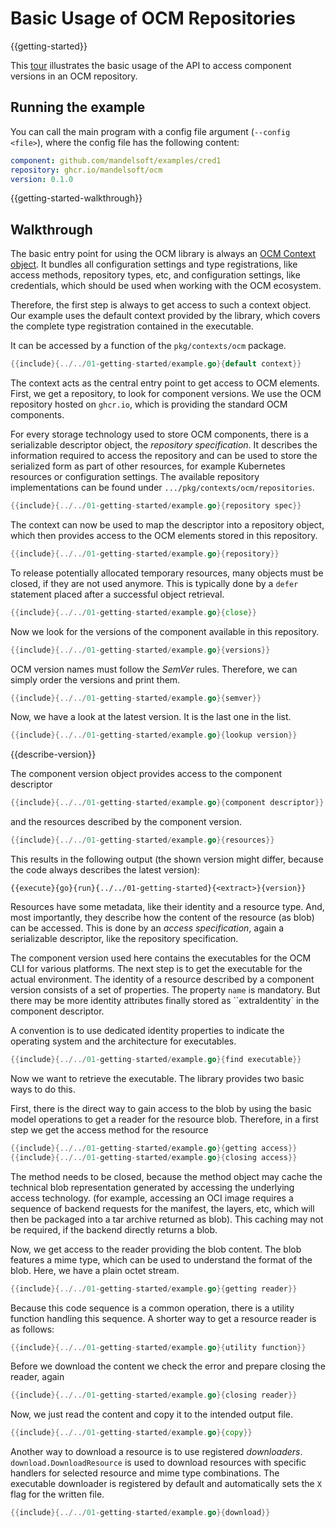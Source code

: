 # Basic Usage of OCM Repositories
{{getting-started}}

This [tour](example.go) illustrates the basic usage of the API to
access component versions in an OCM repository.

## Running the example

You can call the main program with a config file argument
(`--config <file>`), where the config file has the following content:

```yaml
component: github.com/mandelsoft/examples/cred1
repository: ghcr.io/mandelsoft/ocm
version: 0.1.0
```

{{getting-started-walkthrough}}
## Walkthrough

The basic entry point for using the OCM library is always
an [OCM Context object](../../contexts.md). It bundles all
configuration settings and type registrations, like
access methods, repository types, etc, and
configuration settings, like credentials,
which should be used when working with the OCM
ecosystem.

Therefore, the first step is always to get access to such
a context object. Our example uses the default context
provided by the library, which covers the complete
type registration contained in the executable.

It can be accessed by a function of the `pkg/contexts/ocm` package.

```go
{{include}{../../01-getting-started/example.go}{default context}}
```

The context acts as the central entry
point to get access to OCM elements.
First, we get a repository, to look for
component versions. We use the OCM
repository hosted on `ghcr.io`, which is providing the standard OCM
components.

For every storage technology used to store
OCM components, there is a serializable
descriptor object, the *repository specification*.
It describes the information required to access
the repository and can be used to store the serialized
form as part of other resources, for example
Kubernetes resources or configuration settings.
The available repository implementations can be found
under `.../pkg/contexts/ocm/repositories`.

```go
{{include}{../../01-getting-started/example.go}{repository spec}}
```

The context can now be used to map the descriptor
into a repository object, which then provides access
to the OCM elements stored in this repository.

```go
{{include}{../../01-getting-started/example.go}{repository}}
```

To release potentially allocated temporary resources, many objects
must be closed, if they are not used anymore.
This is typically done by a `defer` statement placed after a
successful object retrieval.

```go
{{include}{../../01-getting-started/example.go}{close}}
```

Now we look for the versions of the component
available in this repository.

```go
{{include}{../../01-getting-started/example.go}{versions}}
```

OCM version names must follow the *SemVer* rules.
Therefore, we can simply order the versions and print them.

```go
{{include}{../../01-getting-started/example.go}{semver}}
```

Now, we have a look at the latest version. It is
the last one in the list.

```go
{{include}{../../01-getting-started/example.go}{lookup version}}
```

{{describe-version}}

The component version object provides access
to the component descriptor

```go
{{include}{../../01-getting-started/example.go}{component descriptor}}
```

and the resources described by the component version.

```go
{{include}{../../01-getting-started/example.go}{resources}}
```

This results in the following output (the shown version might
differ, because the code always describes the latest version):

```
{{execute}{go}{run}{../../01-getting-started}{<extract>}{version}}
```

Resources have some metadata, like their identity and a resource type.
And, most importantly, they describe how the content of the resource
(as blob) can be accessed.
This is done by an *access specification*, again a serializable descriptor,
like the repository specification.

The component version used here contains the executables for the OCM CLI
for various platforms. The next step is to
get the executable for the actual environment.
The identity of a resource described by a component version
consists of a set of properties. The property `name` is mandatory. But there may be more identity attributes
finally stored as ``extraIdentity` in the component descriptor.

A convention is to use dedicated identity properties to indicate the
operating system and the architecture for executables.

```go
{{include}{../../01-getting-started/example.go}{find executable}}
```

Now we want to retrieve the executable. The library provides two
basic ways to do this.

First, there is the direct way to gain access to the blob by using
the basic model operations to get a reader for the resource blob.
Therefore, in a first step we get the access method for the resource

```go
{{include}{../../01-getting-started/example.go}{getting access}}
{{include}{../../01-getting-started/example.go}{closing access}}
```

The method needs to be closed, because the method
object may cache the technical blob representation
generated by accessing the underlying access technology.
(for example, accessing an OCI image requires a sequence of
backend requests for the manifest, the layers, etc, which will
then be packaged into a tar archive returned as blob).
This caching may not be required, if the backend directly
returns a blob.

Now, we get access to the reader providing the blob content.
The blob features a mime type, which can be used to understand
the format of the blob. Here, we have a plain octet stream.

```go
{{include}{../../01-getting-started/example.go}{getting reader}}
```

Because this code sequence is a common operation, there is a
utility function handling this sequence. A shorter way to get
a resource reader is as follows:

```go
{{include}{../../01-getting-started/example.go}{utility function}}
```

Before we download the content we check the error and prepare
closing the reader, again

```go
{{include}{../../01-getting-started/example.go}{closing reader}}
```

Now, we just read the content and copy it to the intended 
output file.

```go
{{include}{../../01-getting-started/example.go}{copy}}
```

Another way to download a resource is to use registered *downloaders*.
`download.DownloadResource` is used to download resources with specific handlers for
selected resource and mime type combinations.
The executable downloader is registered by default and automatically
sets the `X` flag for the written file.

```go
{{include}{../../01-getting-started/example.go}{download}}
```
